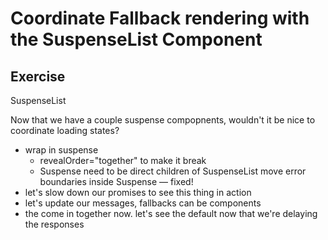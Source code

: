 # Coordinate Fallback rendering with the SuspenseList Component

## Exercise

SuspenseList

Now that we have a couple suspense compopnents, wouldn't it be nice to coordinate loading states?

- wrap in suspense
  - revealOrder="together" to make it break
  - Suspense need to be direct children of SuspenseList move error boundaries inside Suspense — fixed!
- let's slow down our promises to see this thing in action
- let's update our messages, fallbacks can be components
- the come in together now. let's see the default now that we're delaying the responses
